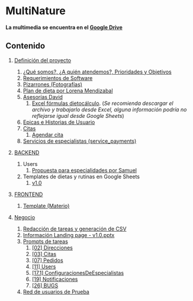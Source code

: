 # MultiNature

**La multimedia se encuentra en el [Google Drive](https://drive.google.com/drive/folders/1cwJvfCM1wVJkn_u9QfFUjZUTU_ccIsdU?hl=es)**

## Contenido

1. [Definición del proyecto](1.%20Definicion%20del%20proyecto/README.md)

   1. [¿Qué somos?, ¿A quién atendemos?, Prioridades y Objetivos](./1.%20Definicion%20del%20proyecto/nosotros/nosotros.md)
   2. [Requerimientos de Software](https://docs.google.com/document/d/1RmOMpKeZ9XW2bLhkbv60YhoURoQoVh6NG7p35GC2HfY/edit?tab=t.0#heading=h.ch0ua7wmgt2e)
   3. [Pizarrones (Fotografías)](https://drive.google.com/drive/folders/1xzSU2FvYMJ0FUUQ61IK06SSVKvtlDxv4?hl=es)
   4. [Plan de dieta por Lorena Mendizabal](https://drive.google.com/drive/folders/1xo10DQko5NIA4IcDTyH213Qk4CWEk86f?hl=es)
   5. [Asesorías David](https://drive.google.com/drive/folders/1XLMn-3zAtnoJp-h9YuRxb90oBlFK3Xw3?hl=es)
      1. [Excel fórmulas dietocálculo](https://docs.google.com/spreadsheets/d/1s78fjfSze-kaOj6Tkxzc-PolM9R1wRvm/edit?gid=622333526#gid=622333526).
         (_Se recomienda descargar el archivo y trabajarlo desde Excel, alguna información podría no reflejarse igual desde Google Sheets_)
   6. [Epicas e Historias de Usuario](./1.%20Definicion%20del%20proyecto/epics&UserStories.png)
   7. [Citas](./1.%20Definicion%20del%20proyecto/citas.md)
      1. [Agendar cita](./1.%20Definicion%20del%20proyecto/agendarCita.png)
   8. [Servicios de especialistas (service_payments)](./1.%20Definicion%20del%20proyecto/servicios.png)

2. [BACKEND](./2.%20BACKEND/README.md)

   1. Users
      1. [Propuesta para especialidades por Samuel](2.%20BACKEND/2.1.%20Users/propuestaParaEspecialidadesPorSamuel.md)
   2. Templates de dietas y rutinas en Google Sheets
      1. [v1.0](https://drive.google.com/drive/folders/1k8ewAPPuL3iLdtA_D-K657mLd6s_fZ8F?hl=es)

3. [FRONTEND](./3.%20FRONTEND/README.md)
   1. [Template (Materio)](https://drive.google.com/drive/folders/1s18xBtu_Lr_UXC78rAHNnpBERNfTjTBR)

4. [Negocio](./4.%20Negocio/README.md)
   1. [Redacción de tareas y generación de CSV](./4.%20Negocio/RedaccionDeTareas.md)
   2. [Información Landing page - v1.0.pptx](https://docs.google.com/presentation/d/1RVrquVY3e3JVPRQHY2QF3gE5zH37i3OD/edit?usp=drive_web&ouid=115463368008145921571&rtpof=true)
   3. [Prompts de tareas](./4.%20Negocio/promptsDeTareas/)
      1. [[02] Direcciones](./4.%20Negocio/promptsDeTareas/[02]%20Direcciones.md)
      2. [[03] Citas](./4.%20Negocio/promptsDeTareas/[03]%20Citas.md)
      3. [[07] Pedidos](./4.%20Negocio/promptsDeTareas/[07]%20Pedidos.md)
      4. [[11] Users](./4.%20Negocio/promptsDeTareas/[11]%20Users.md)
      5. [[17.1] ConfiguracionesDeEspecialistas](./4.%20Negocio/promptsDeTareas/[17.1]%20ConfiguracionesDeEspecialistas.md)
      6. [[19] Notificaciones](./4.%20Negocio/promptsDeTareas/[19]%20Notificaciones.md)
      7. [[26] BUGS](./4.%20Negocio/promptsDeTareas/[26]%20BUGS.md)
   4. [Red de usuarios de Prueba](./4.%20Negocio/redDeUsuariosDePrueba.png)
